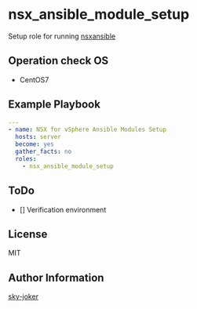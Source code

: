 # nsx_ansible_module_setup

Setup role for running [nsxansible](https://github.com/vmware/nsxansible)

## Operation check OS

* CentOS7

## Example Playbook

```yml
---
- name: NSX for vSphere Ansible Modules Setup
  hosts: server
  become: yes
  gather_facts: no
  roles:
    - nsx_ansible_module_setup
```

## ToDo

- [] Verification environment

## License

MIT

## Author Information

[sky-joker](https://github.com/sky-joker)
